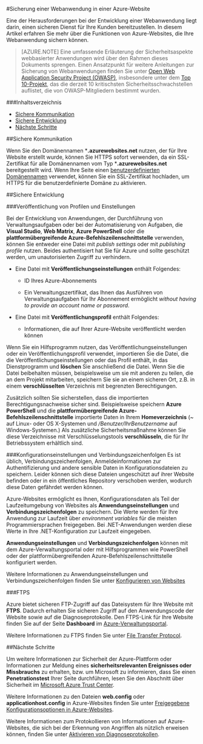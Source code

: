 ﻿<properties 
	pageTitle="Sichern einer Azure-Website" 
	description="Erfahren Sie mehr über das Sichern einer Azure-Website." 
	services="web-sites" 
	documentationCenter="" 
	authors="blackmist" 
	manager="wpickett" 
	editor=""/>

<tags 
	ms.service="web-sites" 
	ms.workload="web" 
	ms.tgt_pltfrm="na" 
	ms.devlang="multiple" 
	ms.topic="article" 
	ms.date="09/17/2014" 
	ms.author="larryfr"/>


#Sicherung einer Webanwendung in einer Azure-Website

Eine der Herausforderungen bei der Entwicklung einer Webanwendung liegt darin, einen sicheren Dienst für Ihre Kunden bereitzustellen. In diesem Artikel erfahren Sie mehr über die Funktionen von Azure-Websites, die Ihre Webanwendung sichern können.

> [AZURE.NOTE] Eine umfassende Erläuterung der Sicherheitsaspekte webbasierter Anwendungen wird über den Rahmen dieses Dokuments sprengen. Einen Ansatzpunkt für weitere Anleitungen zur Sicherung von Webanwendungen finden Sie unter [Open Web Application Security Project (OWASP)]( https://www.owasp.org/index.php/Main_Page), insbesondere unter dem [Top 10-Projekt](https://www.owasp.org/index.php/Category:OWASP_Top_Ten_Project), das die derzeit 10 kritischsten Sicherheitsschwachstellen auflistet, die von OWASP-Mitgliedern bestimmt wurden.

###Inhaltsverzeichnis

* [Sichere Kommunikation](#https)
* [Sichere Entwicklung](#develop)
* [Nächste Schritte](#next)
 
##<a name="https"></a>Sichere Kommunikation

Wenn Sie den Domänennamen ***.azurewebsites.net** nutzen, der für Ihre Website erstellt wurde, können Sie HTTPS sofort verwenden, da ein SSL-Zertifikat für alle Domänennamen vom Typ ***.azurewebsites.net** bereitgestellt wird. Wenn Ihre Seite einen [benutzerdefinierten Domänennamen](http://azure.microsoft.com/documentation/articles/web-sites-custom-domain-name/) verwendet, können Sie ein SSL-Zertifikat hochladen, um HTTPS für die benutzerdefinierte Domäne zu aktivieren.

##<a name="develop"></a>Sichere Entwicklung 

###Veröffentlichung von Profilen und Einstellungen

Bei der Entwicklung von Anwendungen, der Durchführung von Verwaltungsaufgaben oder bei der Automatisierung von Aufgaben, die **Visual Studio**, **Web Matrix**, **Azure PowerShell** oder die **plattformübergreifende Azure-Befehlszeilenschnittstelle** verwenden, können Sie entweder eine Datei mit  *publish settings* oder mit  *publishing profile* nutzen. Beides authentisiert hat Sie für Azure und sollte geschützt werden, um unautorisierten Zugriff zu verhindern.

* Eine Datei mit **Veröffentlichungseinstellungen** enthält Folgendes:

	* ID Ihres Azure-Abonnements

	* Ein Verwaltungszertifikat, das Ihnen das Ausführen von Verwaltungsaufgaben für Ihr Abonnement ermöglicht *without having to provide an account name or password*.

* Eine Datei mit **Veröffentlichungsprofil** enthält Folgendes:

	* Informationen, die auf Ihrer Azure-Website veröffentlicht werden können

Wenn Sie ein Hilfsprogramm nutzen, das Veröffentlichungseinstellungen oder ein Veröffentlichungsprofil verwendet, importieren Sie die Datei, die die Veröffentlichungseinstellungen oder das Profil enthält, in das Dienstprogramm und **löschen** Sie anschließend die Datei. Wenn Sie die Datei beibehalten müssen, beispielsweise um sie mit anderen zu teilen, die an dem Projekt mitarbeiten, speichern Sie sie an einem sicheren Ort, z.B. in einem **verschlüsselten** Verzeichnis mit begrenzten Berechtigungen.

Zusätzlich sollten Sie sicherstellen, dass die importierten Berechtigungsnachweise sicher sind. Beispielsweise speichern **Azure PowerShell** und die **plattformübergreifende Azure-Befehlszeilenschnittstelle** importierte Daten in Ihrem **Homeverzeichnis** (*~* auf Linux- oder OS X-Systemen und */Benutzer/IhrBenutzername* auf Windows-Systemen.) Als zusätzliche Sicherheitsmaßnahme können Sie diese Verzeichnisse mit Verschlüsselungstools **verschlüsseln**, die für Ihr Betriebssystem erhältlich sind.

###Konfigurationseinstellungen und Verbindungszeichenfolgen
Es ist üblich, Verbindungszeichenfolgen, Anmeldeinformationen zur Authentifizierung und andere sensible Daten in Konfigurationsdateien zu speichern. Leider können sich diese Dateien ungeschützt auf ihrer Website befinden oder in ein öffentliches Repository verschoben werden, wodurch diese Daten gefährdet werden können.

Azure-Websites ermöglicht es Ihnen, Konfigurationsdaten als Teil der Laufzeitumgebung von Websites als **Anwendungseinstellungen** und **Verbindungszeichenfolgen** zu speichern. Die Werte werden für Ihre Anwendung zur Laufzeit über  *environment variables* für die meisten Programmiersprachen freigegeben. Bei .NET-Anwendungen werden diese Werte in Ihre .NET-Konfiguration zur Laufzeit eingegeben.

**Anwendungseinstellungen** und **Verbindungszeichenfolgen** können mit dem Azure-Verwaltungsportal oder mit Hilfsprogrammen wie PowerShell oder der plattformübergreifenden Azure-Befehlszeilenschnittstelle konfiguriert werden.

Weitere Informationen zu Anwendungseinstellungen und Verbindungszeichenfolgen finden Sie unter [Konfigurieren von Websites](/de-de/documentation/articles/web-sites-configure/)

###FTPS

Azure bietet sicheren FTP-Zugriff auf das Dateisystem für Ihre Website mit **FTPS**. Dadurch erhalten Sie sicheren Zugriff auf den Anwendungscode der Website sowie auf die Diagnoseprotokolle. Den FTPS-Link für Ihre Website finden Sie auf der Seite **Dashboard** im [Azure-Verwaltungsportal](https://manage.windowsazure.com).

Weitere Informationen zu FTPS finden Sie unter [File Transfer Protocol](http://en.wikipedia.org/wiki/File_Transfer_Protocol).

##Nächste Schritte

Um weitere Informationen zur Sicherheit der Azure-Plattform oder Informationen zur Meldung eines **sicherheitsrelevanten Ereignisses oder Missbrauchs** zu erhalten, bzw. um Microsoft zu informieren, dass Sie einen **Penetrationstest** Ihrer Seite durchführen, lesen Sie den Abschnitt über Sicherheit im [Microsoft Azure Trust Center](/de-de/support/trust-center/security/).

Weitere Informationen zu den Dateien **web.config** oder **applicationhost.config** in Azure-Websites finden Sie unter [Freigegebene Konfigurationsoptionen in Azure-Websites](http://azure.microsoft.com/blog/2014/01/28/more-to-explore-configuration-options-unlocked-in-windows-azure-web-sites/).

Weitere Informationen zum Protokollieren von Informationen auf Azure-Websites, die sich bei der Erkennung von Angriffen als nützlich erweisen können, finden Sie unter [Aktivieren von Diagnoseprotokollen](/de-de/documentation/articles/web-sites-enable-diagnostic-log/).




<!--HONumber=42-->
